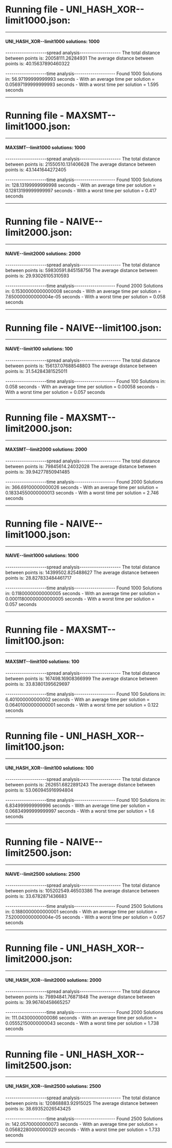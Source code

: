 # Running file - UNI_HASH_XOR--limit1000.json:
-------------------------------------------------------
#### UNI_HASH_XOR--limit1000 solutions: 1000

--------------------spread analysis--------------------
The total distance between points is: 20058111.26284931
The average distance between points is: 40.15637890460322

--------------------time analysis--------------------
Found 1000 Solutions in: 56.97199999999993 seconds
    - With an average time per solution =  0.05697199999999993 seconds
    - With a worst time per solution =  1.595 seconds

-------------------------------------------------------
# Running file - MAXSMT--limit1000.json:
-------------------------------------------------------
#### MAXSMT--limit1000 solutions: 1000

--------------------spread analysis--------------------
The total distance between points is: 21550510.131406628
The average distance between points is: 43.1441644272405

--------------------time analysis--------------------
Found 1000 Solutions in: 128.13199999999998 seconds
    - With an average time per solution =  0.12813199999999997 seconds
    - With a worst time per solution =  0.417 seconds

-------------------------------------------------------
# Running file - NAIVE--limit2000.json:
-------------------------------------------------------
#### NAIVE--limit2000 solutions: 2000

--------------------spread analysis--------------------
The total distance between points is: 59830591.845158756
The average distance between points is: 29.93026105310593

--------------------time analysis--------------------
Found 2000 Solutions in: 0.15300000000000008 seconds
    - With an average time per solution =  7.650000000000004e-05 seconds
    - With a worst time per solution =  0.058 seconds

-------------------------------------------------------
# Running file - NAIVE--limit100.json:
-------------------------------------------------------
#### NAIVE--limit100 solutions: 100

--------------------spread analysis--------------------
The total distance between points is: 156137.07688548803
The average distance between points is: 31.54284381525011

--------------------time analysis--------------------
Found 100 Solutions in: 0.058 seconds
    - With an average time per solution =  0.00058 seconds
    - With a worst time per solution =  0.057 seconds

-------------------------------------------------------
# Running file - MAXSMT--limit2000.json:
-------------------------------------------------------
#### MAXSMT--limit2000 solutions: 2000

--------------------spread analysis--------------------
The total distance between points is: 79845614.24032028
The average distance between points is: 39.94277850941485

--------------------time analysis--------------------
Found 2000 Solutions in: 366.69100000000026 seconds
    - With an average time per solution =  0.18334550000000013 seconds
    - With a worst time per solution =  2.746 seconds

-------------------------------------------------------
# Running file - NAIVE--limit1000.json:
-------------------------------------------------------
#### NAIVE--limit1000 solutions: 1000

--------------------spread analysis--------------------
The total distance between points is: 14399502.825488627
The average distance between points is: 28.827833484461717

--------------------time analysis--------------------
Found 1000 Solutions in: 0.11800000000000005 seconds
    - With an average time per solution =  0.00011800000000000005 seconds
    - With a worst time per solution =  0.057 seconds

-------------------------------------------------------
# Running file - MAXSMT--limit100.json:
-------------------------------------------------------
#### MAXSMT--limit100 solutions: 100

--------------------spread analysis--------------------
The total distance between points is: 167498.16908366999
The average distance between points is: 33.83801395629697

--------------------time analysis--------------------
Found 100 Solutions in: 6.401000000000002 seconds
    - With an average time per solution =  0.06401000000000001 seconds
    - With a worst time per solution =  0.122 seconds

-------------------------------------------------------
# Running file - UNI_HASH_XOR--limit100.json:
-------------------------------------------------------
#### UNI_HASH_XOR--limit100 solutions: 100

--------------------spread analysis--------------------
The total distance between points is: 262651.6822891243
The average distance between points is: 53.060945916994804

--------------------time analysis--------------------
Found 100 Solutions in: 6.834999999999996 seconds
    - With an average time per solution =  0.06834999999999997 seconds
    - With a worst time per solution =  1.6 seconds

-------------------------------------------------------
# Running file - NAIVE--limit2500.json:
-------------------------------------------------------
#### NAIVE--limit2500 solutions: 2500

--------------------spread analysis--------------------
The total distance between points is: 105202549.46503386
The average distance between points is: 33.6782871436683

--------------------time analysis--------------------
Found 2500 Solutions in: 0.1880000000000001 seconds
    - With an average time per solution =  7.520000000000004e-05 seconds
    - With a worst time per solution =  0.057 seconds

-------------------------------------------------------
# Running file - UNI_HASH_XOR--limit2000.json:
-------------------------------------------------------
#### UNI_HASH_XOR--limit2000 solutions: 2000

--------------------spread analysis--------------------
The total distance between points is: 79894841.76871848
The average distance between points is: 39.96740458665257

--------------------time analysis--------------------
Found 2000 Solutions in: 111.04300000000086 seconds
    - With an average time per solution =  0.05552150000000043 seconds
    - With a worst time per solution =  1.738 seconds

-------------------------------------------------------
# Running file - UNI_HASH_XOR--limit2500.json:
-------------------------------------------------------
#### UNI_HASH_XOR--limit2500 solutions: 2500

--------------------spread analysis--------------------
The total distance between points is: 120868883.92915025
The average distance between points is: 38.69352026543425

--------------------time analysis--------------------
Found 2500 Solutions in: 142.05700000000073 seconds
    - With an average time per solution =  0.05682280000000029 seconds
    - With a worst time per solution =  1.733 seconds

-------------------------------------------------------
